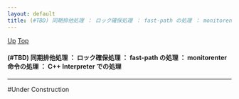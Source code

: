 ```yaml
---
layout: default
title: (#TBD) 同期排他処理 ： ロック確保処理 ： fast-path の処理 ： monitorenter 命令の処理 ： C++ Interpreter での処理
---
```

[Up](no7-p6WVd3.html) [Top](../index.html)

#### (#TBD) 同期排他処理 ： ロック確保処理 ： fast-path の処理 ： monitorenter 命令の処理 ： C++ Interpreter での処理

--- 
#Under Construction






